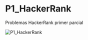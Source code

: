# P1_HackerRank
Problemas HackerRank primer parcial


![P1_HackerRank](https://user-images.githubusercontent.com/61020858/91918819-ae780f80-ec89-11ea-8a30-d293bc8d3eef.png)
